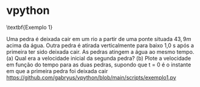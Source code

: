 # vpython

\textbf{Exemplo 1}

Uma pedra é deixada cair em um rio a partir de uma ponte situada $43,9 m$ acima da água. Outra
pedra é atirada verticalmente para baixo 1,0 s após a primeira ter sido deixada cair. As pedras atingem a água ao mesmo tempo. 
(a) Qual era a velocidade inicial da segunda pedra? 
(b) Plote a velocidade em função do tempo para as duas pedras, supondo que t = 0 é o instante em que a primeira pedra foi deixada cair
https://github.com/gabryus/vpython/blob/main/scripts/exemplo1.py